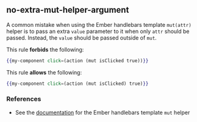 ## no-extra-mut-helper-argument

A common mistake when using the Ember handlebars template `mut(attr)` helper is to pass an extra `value` parameter to it when only `attr` should be passed. Instead, the `value` should be passed outside of `mut`.

This rule **forbids** the following:

```hbs
{{my-component click=(action (mut isClicked true))}}
```

This rule **allows** the following:

```hbs
{{my-component click=(action (mut isClicked) true)}}
```

### References

* See the [documentation](https://emberjs.com/api/ember/release/classes/Ember.Templates.helpers/methods/mut?anchor=mut) for the Ember handlebars template `mut` helper

